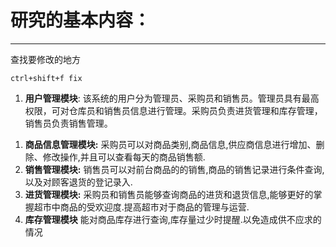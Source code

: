 # 研究的基本内容：

---

查找要修改的地方

```
ctrl+shift+f fix
```



1. **用户管理模块**:
   该系统的用户分为管理员、采购员和销售员。管理员具有最高权限，可对仓库员和销售员信息进行管理。采购员负责进货管理和库存管理，销售员负责销售管理。

> 

1. **商品信息管理模块:**
   采购员可以对商品类别,商品信息,供应商信息进行增加、删除、修改操作,并且可以查看每天的商品销售额.
2. **销售管理模块:**
   销售员可以对前台商品的的销售,商品的销售记录进行条件查询,以及对顾客退货的登记录入.
3. **进货管理模块:**
   采购员和销售员能够查询商品的进货和退货信息,能够更好的掌握超市中商品的受欢迎度.提高超市对于商品的管理与运营.
4. **库存管理模块**
   能对商品库存进行查询,库存量过少时提醒.以免造成供不应求的情况